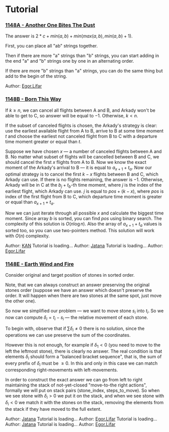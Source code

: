 # Tutorial


### [1148A - Another One Bites The Dust](../problems/A._Another_One_Bites_The_Dust.md "Codeforces Global Round 3")

The answer is $2 * c + min(a, b) + min(max(a, b), min(a, b) + 1)$. 

First, you can place all "ab" strings together. 

Then if there are more "a" strings than "b" strings, you can start adding in the end "a" and "b" strings one by one in an alternating order.

If there are more "b" strings than "a" strings, you can do the same thing but add to the begin of the string.

Author: [Egor.Lifar](https://codeforces.com/profile/Egor.Lifar "International Master Egor.Lifar") 

### [1148B - Born This Way](../problems/B._Born_This_Way.md "Codeforces Global Round 3")

If $k \geq n$, we can cancel all flights between A and B, and Arkady won't be able to get to C, so answer will be equal to $-1$. Otherwise, $k < n$.

If the subset of canceled flights is chosen, the Arkady's strategy is clear: use the earliest available flight from A to B, arrive to B at some time moment $t$ and choose the earliest not canceled flight from B to C with a departure time moment greater or equal than $t$.

Suppose we have chosen $x$ — a number of canceled flights between A and B. No matter what subset of flights will be cancelled between B and C, we should cancel the first $x$ flights from A to B. Now we know the exact moment of the Arkady's arrival to B — it is equal to $a_{x+1} + t_a$. Now our optimal strategy is to cancel the first $k-x$ flights between B and C, which Arkady can use. If there is no flights remaining, the answer is $-1$. Otherwise, Arkady will be in C at the $b_j + t_b$-th time moment, where $j$ is the index of the earliest flight, which Arkady can use. $j$ is equal to $pos + (k - x)$, where $pos$ is index of the first flight from B to C, which departure time moment is greater or equal than $a_{x+1} + t_a$.

Now we can just iterate through all possible $x$ and calculate the biggest time moment. Since array $b$ is sorted, you can find $pos$ using binary search. The complexity of this solution is $O(n \log n)$. Also the array of $a_{x + 1} + t_a$ values is sorted too, so you can use two-pointers method. This solution will work with $O(n)$ complexity.

 Author: [KAN](https://codeforces.com/profile/KAN "Grandmaster KAN") Tutorial is loading... Author: [Jatana](https://codeforces.com/profile/Jatana "Grandmaster Jatana") Tutorial is loading... Author: [Egor.Lifar](https://codeforces.com/profile/Egor.Lifar "International Master Egor.Lifar") 
### [1148E - Earth Wind and Fire](../problems/E._Earth_Wind_and_Fire.md "Codeforces Global Round 3")

Consider original and target position of stones in sorted order.

Note, that we can always construct an answer preserving the original stones order (suppose we have an answer which doesn't preserve the order. It will happen when there are two stones at the same spot, just move the other one).

So now we simplified our problem — we want to move stone $s_i$ into $t_i$. So we now can compute $\delta_i = t_i - s_i$ — the relative movement of each stone.

To begin with, observe that if $\sum \delta_i \ne 0$ there is no solution, since the operations we can use preserve the sum of the coordinates.

However this is not enough, for example if $\delta_1 < 0$ (you need to move to the left the leftmost stone), there is clearly no answer. The real condition is that elements $\delta_i$ should form a "balanced bracket sequence", that is, the sum of every prefix of $\delta_i$ must be $\ge 0$. In this and only in this case we can match corresponding right-movements with left-movements.

In order to construct the exact answer we can go from left to right maintaining the stack of not-yet-closed "move-to-the right actions", formally we will put on stack pairs (stone_index, steps_to_move). So when we see stone with $\delta_i > 0$ we put it on the stack, and when we see stone with $\delta_i < 0$ we match it with the stones on the stack, removing the elements from the stack if they have moved to the full extent.

 Author: [Jatana](https://codeforces.com/profile/Jatana "Grandmaster Jatana") Tutorial is loading... Author: [Egor.Lifar](https://codeforces.com/profile/Egor.Lifar "International Master Egor.Lifar") Tutorial is loading... Author: [Jatana](https://codeforces.com/profile/Jatana "Grandmaster Jatana") Tutorial is loading... Author: [Egor.Lifar](https://codeforces.com/profile/Egor.Lifar "International Master Egor.Lifar")